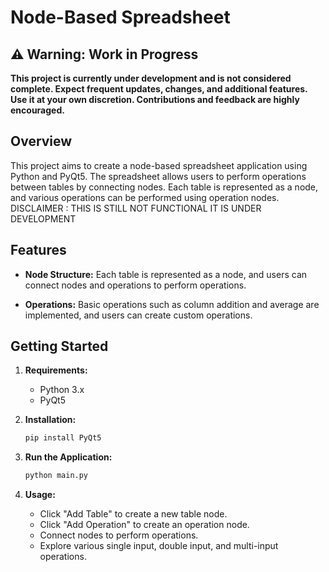# Node-Based Spreadsheet

## ⚠️ Warning: Work in Progress


**This project is currently under development and is not considered complete. Expect frequent updates, changes, and additional features. Use it at your own discretion. Contributions and feedback are highly encouraged.**


## Overview

This project aims to create a node-based spreadsheet application using Python and PyQt5. The spreadsheet allows users to perform operations between tables by connecting nodes. Each table is represented as a node, and various operations can be performed using operation nodes. DISCLAIMER : THIS IS STILL NOT FUNCTIONAL IT IS UNDER DEVELOPMENT


## Features

- **Node Structure:** Each table is represented as a node, and users can connect nodes and operations to perform operations.
  
- **Operations:** Basic operations such as column addition and average are implemented, and users can create custom operations.


## Getting Started

1. **Requirements:**
    - Python 3.x
    - PyQt5

2. **Installation:**
    ```bash
    pip install PyQt5
    ```

3. **Run the Application:**
    ```bash
    python main.py
    ```

4. **Usage:**
    - Click "Add Table" to create a new table node.
    - Click "Add Operation" to create an operation node.
    - Connect nodes to perform operations.
    - Explore various single input, double input, and multi-input operations.
